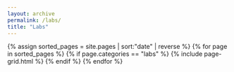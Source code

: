 ```yaml
---
layout: archive
permalink: /labs/
title: "Labs"
---
```


<div class="tiles">
  {% assign sorted_pages = site.pages | sort:"date" | reverse %}
	{% for page in sorted_pages %}
		{% if page.categories == "labs" %}
			{% include page-grid.html %}
		{% endif %} 
	{% endfor %}
</div>